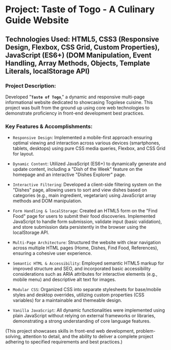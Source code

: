 # Project: Taste of Togo - A Culinary Guide Website
## Technologies Used: HTML5, CSS3 (Responsive Design, Flexbox, CSS Grid, Custom Properties), JavaScript (ES6+) (DOM Manipulation, Event Handling, Array Methods, Objects, Template Literals, localStorage API)

### Project Description:

Developed "**`Taste of Togo`**," a dynamic and responsive multi-page informational website dedicated to showcasing Togolese cuisine. This project was built from the ground up using core web technologies to demonstrate proficiency in front-end development best practices.

### Key Features & Accomplishments:

- `Responsive Design`: Implemented a mobile-first approach ensuring optimal viewing and interaction across various devices (smartphones, tablets, desktops) using pure CSS media queries, Flexbox, and CSS Grid for layout.

- `Dynamic Content`: Utilized JavaScript (ES6+) to dynamically generate and update content, including a "Dish of the Week" feature on the homepage and an interactive "Dishes Explorer" page.

- `Interactive Filtering`: Developed a client-side filtering system on the "Dishes" page, allowing users to sort and view dishes based on categories (e.g., main ingredient, vegetarian) using JavaScript array methods and DOM manipulation.

- `Form Handling & localStorage`: Created an HTML5 form on the "Find Food" page for users to submit their food discoveries. Implemented JavaScript to handle form submission, validate input (basic validation), and store submission data persistently in the browser using the localStorage API.

- `Multi-Page Architecture`: Structured the website with clear navigation across multiple HTML pages (Home, Dishes, Find Food, References), ensuring a cohesive user experience.

- `Semantic HTML & Accessibility`: Employed semantic HTML5 markup for improved structure and SEO, and incorporated basic accessibility considerations such as ARIA attributes for interactive elements (e.g., mobile menu) and descriptive alt text for images.

- `Modular CSS`: Organized CSS into separate stylesheets for base/mobile styles and desktop overrides, utilizing custom properties (CSS variables) for a maintainable and themeable design.

- `Vanilla JavaScript`: All dynamic functionalities were implemented using plain JavaScript without relying on external frameworks or libraries, demonstrating a strong understanding of core language features.

(This project showcases skills in front-end web development, problem-solving, attention to detail, and the ability to deliver a complete project adhering to specified requirements and best practices.)